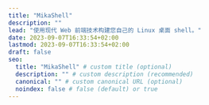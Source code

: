 ```yaml
---
title: "MikaShell"
description: ""
lead: "使用现代 Web 前端技术构建您自己的 Linux 桌面 shell。"
date: 2023-09-07T16:33:54+02:00
lastmod: 2023-09-07T16:33:54+02:00
draft: false
seo:
  title: "MikaShell" # custom title (optional)
  description: "" # custom description (recommended)
  canonical: "" # custom canonical URL (optional)
  noindex: false # false (default) or true
---
```

